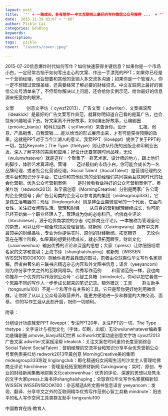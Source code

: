 ```yaml
---
layout: post  
title:  '"' + 一路成长，各有陪伴——中文互联网上最好的写作微信公众号推荐 ...  + '"'
date:  2015-11-19 03:07 + ":00" 
author: Pickle Cai  
categories: EduBlog  
keywords: 
description:   
tags:	pickle   
cover:  "/assets/cover.jpeg"  

---  
```

    
2015-07-20信息爆炸时代如何写作？如何快速获得关键信息？如果你是一个市场小白，一定经常苦恼于如何写出走心的文案、作出一手漂亮的PPT；如果你已经是一个营销经理，也会想要和其他的营销人多交流多沟通；如果你是一个管理人，你一定不想错过管理圣经，还需要经常了解必要的财经资讯。中文互联网上最好的微信公众号清单来了，不但帮你解决以上问题，还会给你实例示范、给你最好的信息源来拓宽你的眼界。

文案     创意文字坊（ cywzf2013）、广告文案（ adwriter）、文案摇滚帮 （ideakick）是最好的广告文案写作典范，就算你明知道自己看的是篇广告，也会饶有兴趣地读下去。好文案离不开好故事，如何编出好故事，让编剧圈（pmovie_bianju）和科幻世界（ scifiworld）来告诉你。设计     汇报、创意、产品销售、自我营销……能以恰当的形式展示出来，才有可能获得预期的效果。这就是PPT对于当今江湖人的意义。我爱PPT（iloveppt）提供了关于PPT的一切，包括Keynote；The Type（thetype）则让你从传统的出版业和印刷业出发，深入了解字体的美感和应用；好设计还要掌握时尚品味，无论（wulunwhatever）就是这样一个聚集了一群艺术家、设计师的地方，跟上他们的脚步，体验艺术真谛吧。营销   迈过最初的市场小白，你可能会成长为一名品牌经理、或者社会化营销经理。Social Talent（SocialTalent）是营销经理的交流平台和知识分享平台，它让你和其他优秀的营销经理们共同探索互联网时代的社会化营销。优秀公众号营销案例    是时候看看做得好的公众号营销案例了。奥美红坊（redwork2013）和早晨创意（MorningCreative）分别是两家广告公司的企业微信号；非广告公司类的企业可以参考美的集团（mideagroup333），它是做生活电器的；玲珑（linglongclub）则是非企业类微信号的一个代表，它面向女性，关注妇女闲暇生活。管理和财经   从自身的营销经理继续成长，你可能已经开始做一个职业经理人了。管理成为你的必修科目。哈佛商业评论（hbrchinese），源于哈佛商学院的杂志《哈佛商业评论》，一本被称为管理圣经的杂志，可以让你一窥全球顶尖管理智慧。财新网（Caixingwang）拥有中文界最顶尖的财经品味，专业为你提供实时、原创的财经新闻。拓宽眼界   无论你现在在哪个阶段，如果真的想要持续成长，就必须拓宽眼界。财新文化（caixinwenhua）输出优秀的评论和深邃的思想；大家（ipress）让你细细咀嚼名家的文字和意境；上海书评（shanghaishuping）和新知（WISSEN WISSEN1BOOK100）则给你推荐最靠谱的图书，前者由全球百位华文写作名家撰稿，后者由著名的三联书店精选杂志内容和外文图书信息；译言（yeeyancom）则为你分享中文之外的互联网精华。优秀写作范例   和营销范例一样，我也向你推荐一个优秀的写作范例公众号：心智工具箱（mindnote）。你可以把它看做一个思路不同的写作人一步步成长起来的笔记记录。额外赠送：工具   群友助手（tongxunlu100）不是一个和写作有关系的工具，它只是帮你更好地利用微信群，让你除了从以上公众号汲取营养外，能更方便地进一步和群里的大神交流、面基。 你的写作生涯从此刻开启，祝你一切顺利。



附录：

分组设计功底我爱PPT iloveppt：专注PPT20年，关注PPT的一切。The Type thetype：文字设计与视觉文化（字体，印刷，出版）无论wulunwhatever编故事功底编剧圈 pmovie_bianju科幻世界 scifiworld文案功底创意文字坊 cywzf2013广告文案 adwriter文案摇滚帮 ideakick：关注文案在时间里的长度营销综合Social Talent SocialTalent：营销经理的交流平台和知识分享平台优秀营销公众号案例奥美红坊 redwork2013早晨创意 MorningCreative美的集团 mideagroup333玲珑 linglongclub：孵化精通妇女闲暇生活的沙龙主人管理哈佛商业评论 hbrchinese：管理圣经拓宽眼界财新网 Caixingwang：实时、原创、专业的财经新闻集散地财新文化caixinwenhua：优秀的评论、深邃的思想以及隽永的文字大家ipress上海书评shanghaishuping：全球百位华文写作名家撰稿新知WISSEN WISSEN1BOOK100：杂志精选&外文图书信息译言 yeeyancom：发现、翻译、分享中文之外的互联网精华优秀写作范例心智工具箱 mindnote：阳志平的私人写作空间工具类群友助手 tongxunlu100

		    
 中国教育在线·教育人

